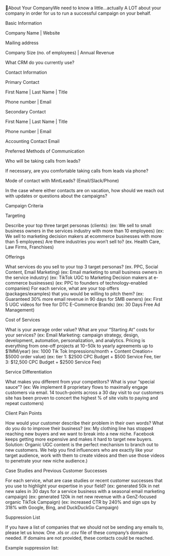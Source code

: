 About Your CompanyWe need to know a little…actually A LOT about your company in order for us to run a successful campaign on your behalf. 


Basic Information

Company Name
 | Website

Mailing address

Company Size (no. of employees)
 | Annual Revenue

What CRM do you currently use?

Contact Information

Primary Contact

First Name
 | Last Name
 | Title

Phone number
 | Email

Secondary Contact

First Name
 | Last Name
 | Title

Phone number
 | Email

Accounting Contact Email

Preferred Methods of Communication

Who will be taking calls from leads?

If necessary, are you comfortable taking calls from leads via phone?

Mode of contact with MintLeads? (Email/Slack/Phone)

In the case where either contacts are on vacation, how should we reach out with updates or questions about the campaigns?


Campaign Criteria

Targeting

Describe your top three target personas (clients): 
 (ex: We sell to small business owners in the services industry with more than 10 employees) 
 (ex: We sell to marketing decision makers at ecommerce businesses with more than 5 employees) 
 Are there industries you won’t sell to? 
 (ex. Health Care, Law Firms, Franchises)

Offerings

What services do you sell to your top 3 target personas? (ex. PPC, Social Content, Email Marketing) 
 (ex: Email marketing to small business owners in the service industry)
 (ex: TikTok UGC to Marketing Decision makers at e-commerce businesses)
 (ex: PPC to founders of technology-enabled companies) 
 For each service, what are your top offers (packages/examples) that you would be willing to pitch them?
 (ex: Guaranteed 30% more email revenue in 90 days for SMB owners)
 (ex: First 5 UGC videos for free for DTC E-Commerce Brands)
 (ex: 30 Days Free Ad Management)

Cost of Services

What is your average order value? What are your “Starting At” costs for your services?
 (ex: Email Marketing: campaign strategy, design, development, automation, personalization, and analytics. Pricing is everything from one-off projects at $10-$50k to yearly agreements up to $1MM/year)
 (ex: 1000 Tik Tok Impressions/month + Content Creation= $5000 order value)
 (ex: tier 1: $2500 CPC Budget + $500 Service Fee, tier 3: $12,500 CPC Budget + $2500 Service Fee)

Service Differentiation

What makes you different from your competitors? What is your “special sauce”?
 (ex: We implement 8 proprietary flows to maximally engage customers via email. 14 touch-points across a 30 day visit to our customers site has been proven to concert the highest % of site visits to paying and repeat customers)

Client Pain Points

How would your customer describe their problem in their own words? What do you do to improve their business?
 (ex: My clothing line has stopped reaching new buyers and we want to break into a new niche. Facebook keeps getting more expensive and makes it hard to target new buyers.
 Solution: Organic UGC content is the perfect mechanism to branch out to new customers. We help you find influencers who are exactly like your target audience, work with them to create videos and then use those videos to penetrate your new niche audience.)

Case Studies and Previous Customer Successes

For each service, what are case studies or recent customer successes that you use to highlight your expertise in your field?
 (ex: generated 50k in net new sales in 30 days for a service business with a seasonal email marketing campaign)
 (ex: generated 120k in net new revenue with a GenZ-focused organic TikTok Campaign) 
 (ex: increased CTR by 240% and sign ups by 318% with Google, Bing, and DuckDuckGo Campaign)


Suppression List

If you have a list of companies that we should not be sending any emails to, please let us know. 
 One .xls or .csv file of these company’s domains needed. If domains are not provided, these contacts could be reached.

Example suppression list:
